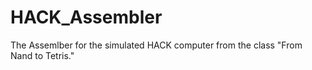 # HACK_Assembler
The Assemlber for the simulated HACK computer from the class "From Nand to Tetris."
